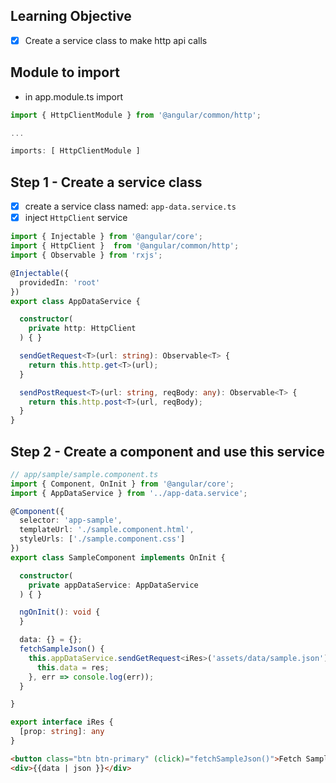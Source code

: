 ## Learning Objective
- [x] Create a service class to make http api calls


## Module to import
- in app.module.ts import
```ts
import { HttpClientModule } from '@angular/common/http';

...

imports: [ HttpClientModule ]
```

## Step 1 - Create a service class
- [x] create a service class named: `app-data.service.ts`
- [x] inject `HttpClient` service

```ts
import { Injectable } from '@angular/core';
import { HttpClient }  from '@angular/common/http';
import { Observable } from 'rxjs';

@Injectable({
  providedIn: 'root'
})
export class AppDataService {

  constructor(
    private http: HttpClient
  ) { }

  sendGetRequest<T>(url: string): Observable<T> {
    return this.http.get<T>(url);
  }

  sendPostRequest<T>(url: string, reqBody: any): Observable<T> {
    return this.http.post<T>(url, reqBody);
  }
}
```
## Step 2 - Create a component and use this service

```ts
// app/sample/sample.component.ts
import { Component, OnInit } from '@angular/core';
import { AppDataService } from '../app-data.service';

@Component({
  selector: 'app-sample',
  templateUrl: './sample.component.html',
  styleUrls: ['./sample.component.css']
})
export class SampleComponent implements OnInit {

  constructor(
    private appDataService: AppDataService
  ) { }

  ngOnInit(): void {
  }

  data: {} = {};
  fetchSampleJson() {
    this.appDataService.sendGetRequest<iRes>('assets/data/sample.json').subscribe(res => {
      this.data = res;
    }, err => console.log(err));
  }

}

export interface iRes {
  [prop: string]: any
}
```

```html
<button class="btn btn-primary" (click)="fetchSampleJson()">Fetch Sample JSON</button>
<div>{{data | json }}</div>
```